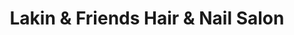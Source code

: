 ---
title: "Lakin & Friends Hair & Nail Salon"
url: /zanesville/lakin-und-friends-hair-und-nail-salon/
shop: Friseur
---